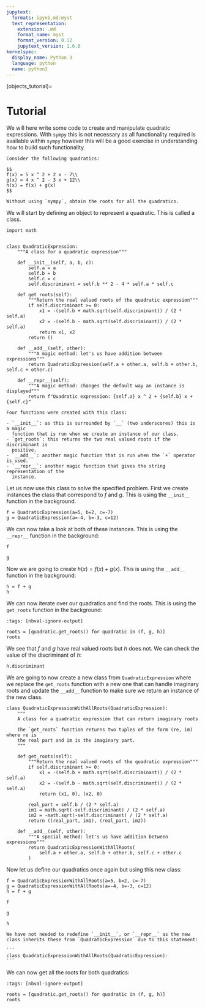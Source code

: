 ```yaml
---
jupytext:
  formats: ipynb,md:myst
  text_representation:
    extension: .md
    format_name: myst
    format_version: 0.12
    jupytext_version: 1.6.0
kernelspec:
  display_name: Python 3
  language: python
  name: python3
---
```


(objects_tutorial)=

# Tutorial

We will here write some code to create and manipulate quadratic expressions.
With `sympy` this is not necessary as all functionality required is available
within `sympy` however this will be a good exercise in understanding how to
build such functionality.

```{admonition} Problem
Consider the following quadratics:

$$
f(x) = 5 x ^ 2 + 2 x - 7\\
g(x) = 4 x ^ 2 - 3 x + 12\\
h(x) = f(x) + g(x)
$$

Without using `sympy`, obtain the roots for all the quadratics.
```

We will start by defining an object to represent a quadratic. This is called a
class.

```{code-cell} ipython3
import math


class QuadraticExpression:
    """A class for a quadratic expression"""

    def __init__(self, a, b, c):
        self.a = a
        self.b = b
        self.c = c
        self.discriminant = self.b ** 2 - 4 * self.a * self.c

    def get_roots(self):
        """Return the real valued roots of the quadratic expression"""
        if self.discriminant >= 0:
            x1 = -(self.b + math.sqrt(self.discriminant)) / (2 * self.a)
            x2 = -(self.b - math.sqrt(self.discriminant)) / (2 * self.a)
            return x1, x2
        return ()

    def __add__(self, other):
        """A magic method: let's us have addition between expressions"""
        return QuadraticExpression(self.a + other.a, self.b + other.b, self.c + other.c)

    def __repr__(self):
        """A magic method: changes the default way an instance is displayed"""
        return f"Quadratic expression: {self.a} x ^ 2 + {self.b} x + {self.c}"
```

```{tip}
Four functions were created with this class:

- `__init__`: as this is surrounded by `__` (two underscores) this is a magic
  function that is run when we create an instance of our class.
- `get_roots`: this returns the two real valued roots if the discriminant is
  positive.
- `__add__`: another magic function that is run when the `+` operator is used.
- `__repr__`: another magic function that gives the string representation of the
  instance.
```

Let us now use this class to solve the specified problem. First we create
instances the class that correspond to $f$ and $g$. This is using the `__init__`
function in the background.

```{code-cell} ipython3
f = QuadraticExpression(a=5, b=2, c=-7)
g = QuadraticExpression(a=-4, b=-3, c=12)
```

We can now take a look at both of these instances. This is using the `__repr__`
function in the background:

```{code-cell} ipython3
f
```

```{code-cell} ipython3
g
```

Now we are going to create $h(x) = f(x) + g(x)$. This is using the `__add__`
function in the background:

```{code-cell} ipython3
h = f + g
h
```

We can now iterate over our quadratics and find the roots. This is using the
`get_roots` function in the background:

```{code-cell} ipython3
:tags: [nbval-ignore-output]

roots = [quadratic.get_roots() for quadratic in (f, g, h)]
roots
```

We see that $f$ and $g$ have real valued roots but $h$ does not. We can check
the value of the discriminant of $h$:

```{code-cell} ipython3
h.discriminant
```

We are going to now create a new class from `QuadraticExpression` where we
replace the `get_roots` function with a new one that can handle imaginary roots
and update the `__add__` function to make sure we return an instance of the new
class.

```{code-cell} ipython3
class QuadraticExpressionWithAllRoots(QuadraticExpression):
    """
    A class for a quadratic expression that can return imaginary roots

    The `get_roots` function returns two tuples of the form (re, im) where re is
    the real part and im is the imaginary part.
    """

    def get_roots(self):
        """Return the real valued roots of the quadratic expression"""
        if self.discriminant >= 0:
            x1 = -(self.b + math.sqrt(self.discriminant)) / (2 * self.a)
            x2 = -(self.b - math.sqrt(self.discriminant)) / (2 * self.a)
            return (x1, 0), (x2, 0)

        real_part = self.b / (2 * self.a)
        im1 = math.sqrt(-self.discriminant) / (2 * self.a)
        im2 = -math.sqrt(-self.discriminant) / (2 * self.a)
        return ((real_part, im1), (real_part, im2))

    def __add__(self, other):
        """A special method: let's us have addition between expressions"""
        return QuadraticExpressionWithAllRoots(
            self.a + other.a, self.b + other.b, self.c + other.c
        )
```

Now let us define our quadratics once again but using this new class:

```{code-cell} ipython3
f = QuadraticExpressionWithAllRoots(a=5, b=2, c=-7)
g = QuadraticExpressionWithAllRoots(a=-4, b=-3, c=12)
h = f + g
```

```{code-cell} ipython3
f
```

```{code-cell} ipython3
g
```

```{code-cell} ipython3
h
```

````{attention}
We have not needed to redefine `__init__`, or `__repr__` as the new
class inherits these from `QuadraticExpression` due to this statement:

```
class QuadraticExpressionWithAllRoots(QuadraticExpression):
```
````

We can now get all the roots for both quadratics:

```{code-cell} ipython3
:tags: [nbval-ignore-output]

roots = [quadratic.get_roots() for quadratic in (f, g, h)]
roots
```
